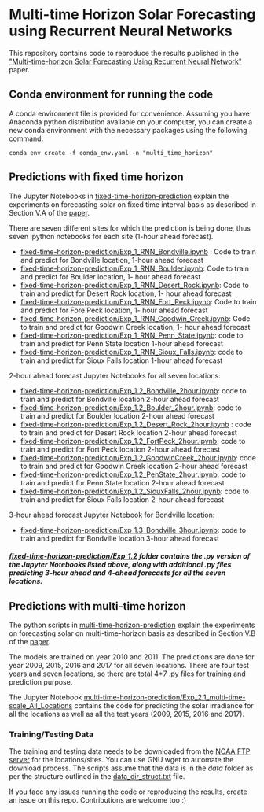 # Multi-time Horizon Solar Forecasting using Recurrent Neural Networks

This repository contains code to reproduce the results published in the ["Multi-time-horizon Solar Forecasting Using Recurrent Neural Network"](https://arxiv.org/abs/1807.05459) paper.

## Conda environment for running the code

A conda environment file is provided for convenience. Assuming you have Anaconda python distribution available on your computer, you can create a new conda environment with the necessary packages using the following command:

`conda env create -f conda_env.yaml -n "multi_time_horizon"`

## Predictions with fixed time horizon 
The Jupyter Notebooks in [fixed-time-horizon-prediction](fixed-time-horizon-prediction) explain the experiments on forecasting solar on fixed time interval basis as described in Section V.A of the [paper](https://arxiv.org/abs/1807.05459). 

  There are seven different sites for which the prediction is being done, thus seven ipython notebooks for each site (1-hour ahead forecast).
  * [fixed-time-horizon-prediction/Exp_1_RNN_Bondville.ipynb](fixed-time-horizon-prediction/Exp_1_RNN_Bondville.ipynb) : Code to train and predict for Bondville location, 1-hour ahead forecast
  * [fixed-time-horizon-prediction/Exp_1_RNN_Boulder.ipynb](fixed-time-horizon-prediction/Exp_1_RNN_Boulder.ipynb): Code to train and predict for Boulder location, 1- hour ahead forecast
  * [fixed-time-horizon-prediction/Exp_1_RNN_Desert_Rock.ipynb](fixed-time-horizon-prediction/Exp_1_RNN_Desert_Rock.ipynb): Code to train and predict for Desert Rock location, 1- hour ahead forecast
  * [fixed-time-horizon-prediction/Exp_1_RNN_Fort_Peck.ipynb](fixed-time-horizon-prediction/Exp_1_RNN_Fort_Peck.ipynb): Code to train and predict for Fore Peck location, 1- hour ahead forecast
  * [fixed-time-horizon-prediction/Exp_1_RNN_Goodwin_Creek.ipynb](fixed-time-horizon-prediction/Exp_1_RNN_Goodwin_Creek.ipynb): Code to train and predict for Goodwin Creek location, 1- hour ahead forecast
  * [fixed-time-horizon-prediction/Exp_1_RNN_Penn_State.ipynb](fixed-time-horizon-prediction/Exp_1_RNN_Penn_State.ipynb): code to train and predict for Penn State location 1-hour ahead forecast
  * [fixed-time-horizon-prediction/Exp_1_RNN_Sioux_Falls.ipynb](fixed-time-horizon-prediction/Exp_1_RNN_Sioux_Falls.ipynb): code to train and predict for Sioux Falls location 1-hour ahead forecast

2-hour ahead forecast Jupyter Notebooks for all seven locations:
  * [fixed-time-horizon-prediction/Exp_1.2_Bondville_2hour.ipynb](fixed-time-horizon-prediction/Exp_1.2_Bondville_2hours.ipynb): code to train and predict for Bondville location 2-hour ahead forecast
  * [fixed-time-horizon-prediction/Exp_1.2_Boulder_2hour.ipynb](fixed-time-horizon-prediction/Exp_1.2_Boulder_2hour.ipynb): code to train and predict for Boulder location 2-hour ahead forecast
  *  [fixed-time-horizon-prediction/Exp_1.2_Desert_Rock_2hour.ipynb](fixed-time-horizon-prediction/Exp_1.2_Desert_Rock_2hour.ipynb) : code to train and predict for Desert Rock location 2-hour ahead forecast
  *  [fixed-time-horizon-prediction/Exp_1.2_FortPeck_2hour.ipynb](fixed-time-horizon-prediction/Exp_1.2_FortPeck_2hour.ipynb): code to train and predict for Fort Peck location 2-hour ahead forecast
  *  [fixed-time-horizon-prediction/Exp_1.2_GoodwinCreek_2hour.ipynb](fixed-time-horizon-prediction/Exp_1.2_GoodwinCreek_2hour.ipynb): code to train and predict for Goodwin Creek location 2-hour ahead forecast
  *  [fixed-time-horizon-prediction/Exp_1.2_PenState_2hour.ipynb](fixed-time-horizon-prediction/Exp_1.2_PenState_2hour.ipynb): code to train and predict for Penn State location 2-hour ahead forecast
  *  [fixed-time-horizon-prediction/Exp_1.2_SiouxFalls_2hour.ipynb](fixed-time-horizon-prediction/Exp_1.2_SiouxFalls_2hour.ipynb): code to train and predict for Sioux Falls location 2-hour ahead forecast

3-hour ahead forecast Jupyter Notebook for Bondville location:
  *  [fixed-time-horizon-prediction/Exp_1.3_Bondville_3hour.ipynb](fixed-time-horizon-prediction/Exp_1.3_Bondville_3hour.ipynb): code to train and predict for Bondville location 3-hour ahead forecast

##### [fixed-time-horizon-prediction/Exp_1.2](fixed-time-horizon-prediction/Exp_1.2) folder contains the .py version of the Jupyter Notebooks listed above, along with additional .py files predicting 3-hour ahead and 4-ahead forecasts for all the seven locations.


## Predictions with multi-time horizon

The python scripts in [multi-time-horizon-prediction](multi-time-horizon-prediction) explain the experiments on forecasting solar on multi-time-horizon basis as described in Section V.B of the [paper](https://arxiv.org/abs/1807.05459).

The models are trained on year 2010 and 2011. The predictions are done for year 2009, 2015, 2016 and 2017 for all seven locations. There are four test years and seven locations, so there are total 4*7 .py files for training and prediction purpose.

The Jupyter Notebook [multi-time-horizon-prediction/Exp_2.1_multi-time-scale_All_Locations](multi-time-horizon-prediction/Exp_2.1_multi-time-scale_All_Locations) contains the code for predicting the solar irradiance for all the locations as well as all the test years (2009, 2015, 2016 and 2017).

### Training/Testing Data

The training and testing data needs to be downloaded from the [NOAA FTP server](ftp://aftp.cmdl.noaa.gov/data/radiation/surfrad/) for the locations/sites. You can use GNU wget to automate the download process. The scripts assume that the data is in the *data* folder as per the structure outlined in the [data_dir_struct.txt](data_dir_struct.txt) file.

If you face any issues running the code or reproducing the results, create an issue on this repo. Contributions are welcome too :)
